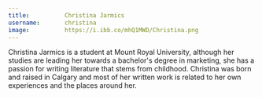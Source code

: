 ```yaml
---
title:          Christina Jarmics
username:       christina
image:          https://i.ibb.co/mhQ1MWD/Christina.png     
---
```


Christina Jarmics is a student at Mount Royal University, although her studies are leading her towards a bachelor's degree in marketing, she has a passion for writing literature that stems from childhood. Christina was born and raised in Calgary and most of her written work is related to her own experiences and the places around her.
